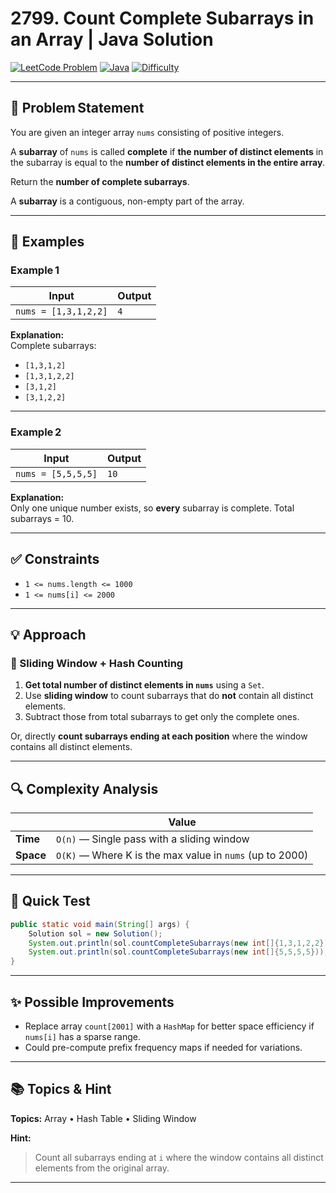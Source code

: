# 2799. Count Complete Subarrays in an Array | Java Solution

[![LeetCode Problem](https://img.shields.io/badge/LeetCode-2799.%20Count%20Complete%20Subarrays%20in%20an%20Array-blue)](https://leetcode.com/problems/count-complete-subarrays-in-an-array/)
[![Java](https://img.shields.io/badge/Language-Java-orange)](https://www.java.com/)
[![Difficulty](https://img.shields.io/badge/Difficulty-Medium-yellow)]()

---

## 🧩 Problem Statement  

You are given an integer array `nums` consisting of positive integers.

A **subarray** of `nums` is called **complete** if **the number of distinct elements** in the subarray is equal to the **number of distinct elements in the entire array**.

Return the **number of complete subarrays**.

A **subarray** is a contiguous, non-empty part of the array.

---

## 🧠 Examples  

### Example 1  

| Input | Output |
|-------|--------|
| `nums = [1,3,1,2,2]` | `4` |

**Explanation:**  
Complete subarrays:  
- `[1,3,1,2]`  
- `[1,3,1,2,2]`  
- `[3,1,2]`  
- `[3,1,2,2]`  

---

### Example 2  

| Input | Output |
|-------|--------|
| `nums = [5,5,5,5]` | `10` |

**Explanation:**  
Only one unique number exists, so **every** subarray is complete. Total subarrays = 10.

---

## ✅ Constraints  

- `1 <= nums.length <= 1000`  
- `1 <= nums[i] <= 2000`

---

## 💡 Approach  

### 🔄 Sliding Window + Hash Counting  

1. **Get total number of distinct elements in `nums`** using a `Set`.
2. Use **sliding window** to count subarrays that do **not** contain all distinct elements.
3. Subtract those from total subarrays to get only the complete ones.

Or, directly **count subarrays ending at each position** where the window contains all distinct elements.

---

## 🔍 Complexity Analysis  

|                | Value |
|----------------|-------|
| **Time**       | `O(n)` — Single pass with a sliding window |
| **Space**      | `O(K)` — Where K is the max value in `nums` (up to 2000) |

---

## 🧪 Quick Test  

```java
public static void main(String[] args) {
    Solution sol = new Solution();
    System.out.println(sol.countCompleteSubarrays(new int[]{1,3,1,2,2})); // 4
    System.out.println(sol.countCompleteSubarrays(new int[]{5,5,5,5}));   // 10
}
```

---

## ✨ Possible Improvements  

- Replace array `count[2001]` with a `HashMap` for better space efficiency if `nums[i]` has a sparse range.
- Could pre-compute prefix frequency maps if needed for variations.

---

## 📚 Topics & Hint  

**Topics:** Array • Hash Table • Sliding Window  

**Hint:**  
> Count all subarrays ending at `i` where the window contains all distinct elements from the original array.

---
